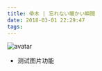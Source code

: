 ```yaml
---
title: 帚木 | 忘れない暖かい瞬間
date: 2018-03-01 22:29:47
tags:
---
```

![avatar](http://m.qpic.cn/psb?/V10ZHE9M4DB6nN/KgOGMbba1Mxkd0bfe6x9rUcQpQEY8f7SM*zAEqzI8C0!/b/dFcBAAAAAAAA&bo=GwKEAAAAAAARB60!&rf=viewer_4)
* 测试图片功能